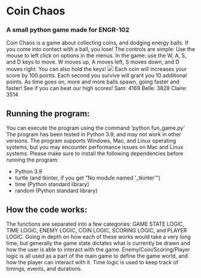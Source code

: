 # Coin Chaos
### A small python game made for ENGR-102

Coin Chaos is a game about collecting coins, and dodging energy balls.
If you come into contact with a ball, you lose!
The controls are simple: Use the mouse to left click on options in the menus.
In the game: use the W, A, S, and D keys to move.
W moves up, A moves left, S moves down, and D moves right.
You can also hold the keys!
![](https://github.com/b3at1/Coin-Chaos/main/player.gif)
Each coin will increases your score by 100 points.
Each second you survive will grant you 10 additional points.
As time goes on, more and more balls spawn, going faster and faster!
See if you can beat our high scores!
Sam:   4169
Belle:  3828
Claire: 3514

## Running the program:
You can execute the program using the command 'python fun_game.py'
The program has been tested in Python 3.9, and may not work in other versions.
The program supports Windows, Mac, and Linux operating systems, but you may encounter performance issues on Mac and Linux systems.
Please make sure to install the following dependencies before running the program:
- Python 3.9
- turtle (and tkinter, if you get "No module named '_tkinter'")
- time (Python standard library)
- random (Python standard library)

## How the code works:
The functions are separated into a few categories:
GAME STATE LOGIC, TIME LOGIC, ENEMY LOGIC, COIN LOGIC, SCORING LOGIC, and PLAYER LOGIC.
Going in depth on how each of these works would take a very long time, but generally the game state dictates what is currently be drawn and how the user is able to interact with the game. Enemy/Coin/Scoring/Player logic is all used as a part of the main game to define the game world, and how the player can interact with it. Time logic is used to keep track of timings, events, and durations.